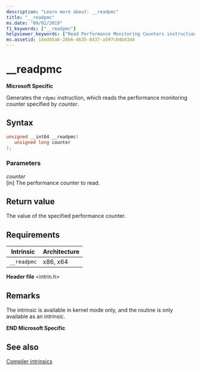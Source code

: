 ```yaml
---
description: "Learn more about: __readpmc"
title: "__readpmc"
ms.date: "09/02/2019"
f1_keywords: ["__readpmc"]
helpviewer_keywords: ["Read Performance Monitoring Counters instruction", "__readpmc intrinsic", "rdpmc instruction"]
ms.assetid: 14ed45a6-28b6-4635-8437-a597c04b43d4
---
```

# __readpmc

**Microsoft Specific**

Generates the `rdpmc` instruction, which reads the performance monitoring counter specified by *counter*.

## Syntax

```C
unsigned __int64 __readpmc(
   unsigned long counter
);
```

### Parameters

*counter*\
[in] The performance counter to read.

## Return value

The value of the specified performance counter.

## Requirements

|Intrinsic|Architecture|
|---------------|------------------|
|`__readpmc`|x86, x64|

**Header file** \<intrin.h>

## Remarks

The intrinsic is available in kernel mode only, and the routine is only available as an intrinsic.

**END Microsoft Specific**

## See also

[Compiler intrinsics](../intrinsics/compiler-intrinsics.md)
